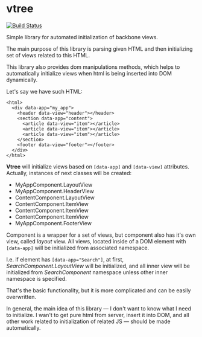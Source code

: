 vtree
=====
[![Build Status](https://travis-ci.org/s0ber/vtree.png?branch=master)](https://travis-ci.org/s0ber/vtree)

Simple library for automated initialization of backbone views.

The main purpose of this library is parsing given HTML and then initializing set of views related to this HTML.

This library also provides dom manipulations methods, which helps to automatically initialize views when html is being inserted into DOM dynamically.

Let's say we have such HTML:

    <html>
      <div data-app="my_app">
        <header data-view="header"></header>
        <section data-app="content">
          <article data-view="item"></article>
          <article data-view="item"></article>
          <article data-view="item"></article>
        </section>
        <footer data-view="footer"></footer>
      </div>
    </html>

**Vtree** will initialize views based on ```[data-app]``` and ```[data-view]``` attributes. Actually, instances of next classes will be created:

- MyAppComponent.LayoutView
- MyAppComponent.HeaderView
- ContentComponent.LayoutView
- ContentComponent.ItemView
- ContentComponent.ItemView
- ContentComponent.ItemView
- MyAppComponent.FooterView

Component is a wrapper for a set of views, but component also has it's own view, called *layout* view. All views, located inside of a DOM element with ```[data-app]``` will be initialized from associated namespace.

I.e. if element has ```[data-app="Search"]```, at first, *SearchComponent.LayoutView* will be initialized, and all inner view will be initialized from *SearchComponent* namespace unless other inner namespace is specified.

That's the basic functionality, but it is more complicated and can be easily overwritten.

In general, the main idea of this library — I don't want to know what I need to initialize. I wan't to get pure html from server, insert it into DOM, and all other work related to initialization of related JS — should be made automatically.
